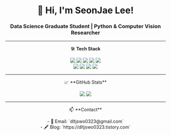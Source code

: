 <h1 align="center">👋 Hi, I'm SeonJae Lee!</h1>
<h3 align="center">Data Science Graduate Student | Python & Computer Vision Researcher</h3>



---
<p align="center">
🛠️ <strong>Tech Stack</strong>
</p>

<p align="center">
  <img src="https://img.shields.io/badge/Python-3776AB?style=for-the-badge&logo=python&logoColor=white"/>
  <img src="https://img.shields.io/badge/C%23-239120?style=for-the-badge&logo=c-sharp&logoColor=white"/>
  <img src="https://img.shields.io/badge/Unity-000000?style=for-the-badge&logo=unity&logoColor=white"/>
  <img src="https://img.shields.io/badge/FastAPI-009688?style=for-the-badge&logo=fastapi&logoColor=white"/>
  <img src="https://img.shields.io/badge/OpenCV-5C3EE8?style=for-the-badge&logo=opencv&logoColor=white"/>
  <br/>
  <img src="https://img.shields.io/badge/Computer%20Vision-4A4A4A?style=for-the-badge"/>
  <!--<img src="https://img.shields.io/badge/HTML5-E34F26?style=for-the-badge&logo=html5&logoColor=white"/> -->
  <img src="https://img.shields.io/badge/Conda-44A833?style=for-the-badge&logo=anaconda&logoColor=white"/>
  <img src="https://img.shields.io/badge/GitHub-181717?style=for-the-badge&logo=github&logoColor=white"/>
  <img src="https://img.shields.io/badge/Git-F05032?style=for-the-badge&logo=git&logoColor=white"/>
</p>

---

<p align="center">
📈 **GitHub Stats**
</p>

<p align="center">
<img src="https://github-readme-stats.vercel.app/api?username=leesun04&show_icons=true&theme=light&count_private=true" />
<img src="https://github-readme-stats.vercel.app/api/top-langs/?username=leesun04&layout=compact&theme=light" />
</p>

<!--
<p align="center">
🏆 **Achievements**
</p>

<p align="center">
  <img src="https://github-profile-trophy.vercel.app/?username=leesun04&theme=darkhub&margin-w=15&no-frame=true" />
</p>
-->

---

<p align="center">
📫 **Contact**
</p>
<p align="center">
- 📧 Email: `dltjswo0323@gmail.com` 
    <br/>
<!-- 🖋️ Blog / Portfolio: `https://dltjswo0323.tistory.com` -->
- 🖋️ Blog: `https://dltjswo0323.tistory.com` 

</p>
